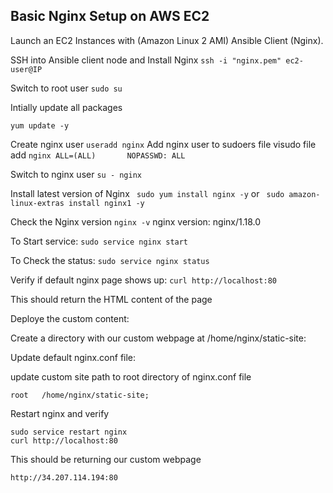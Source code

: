 ## Basic Nginx Setup on AWS EC2

Launch an EC2 Instances with (Amazon Linux 2 AMI) Ansible Client (Nginx).

SSH into Ansible client node and Install Nginx 
``` ssh -i "nginx.pem" ec2-user@IP ```

Switch to root user ```sudo su```

Intially update all packages

``` yum update -y ```

Create nginx user 
``` useradd nginx ```
Add nginx user to sudoers file
visudo file add ``` nginx ALL=(ALL)       NOPASSWD: ALL ```

Switch to nginx user
``` su - nginx ```
 
Install latest version of Nginx
``` sudo yum install nginx -y``` or ``` sudo amazon-linux-extras install nginx1 -y```

Check the Nginx version
``` nginx -v ```
nginx version: nginx/1.18.0

To Start service:
```sudo service nginx start```

To Check the status:
```sudo service nginx status```

Verify if default nginx page shows up:
```curl http://localhost:80```

This should return the HTML content of the page

Deploye the custom content:

Create a directory with our custom webpage at /home/nginx/static-site:

Update default nginx.conf file:

update custom site path to root directory of nginx.conf file

``` root   /home/nginx/static-site; ```

Restart nginx and verify
```
sudo service restart nginx
curl http://localhost:80
```
This should be returning our custom webpage

``` http://34.207.114.194:80 ```
